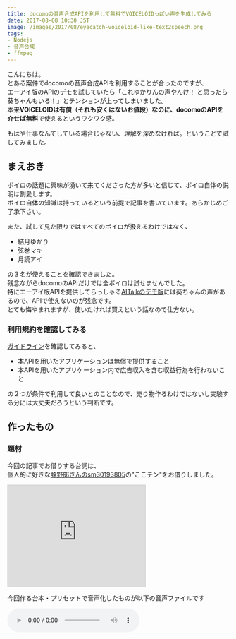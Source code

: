 ```yaml
---
title: docomoの音声合成APIを利用して無料でVOICELOIDっぽい声を生成してみる
date: 2017-08-08 10:30 JST
image: /images/2017/08/eyecatch-voiceloid-like-text2speech.png
tags:
- Nodejs
- 音声合成
- ffmpeg
---
```


こんにちは。  
とある案件でdocomoの音声合成APIを利用することが合ったのですが、  
エーアイ版のAPIのデモを試していたら「これゆかりんの声やんけ！ と思ったら葵ちゃんもいる！」とテンションが上ってしまいました。  
本来**VOICELOIDは有償（それも安くはないお値段）なのに、docomoのAPIを介せば無料**で使えるというワクワク感。  

もはや仕事なんてしている場合じゃない、理解を深めなければ。ということで試してみました。

<!--more-->

まえおき
-----------------------------------------------------------------
ボイロの話題に興味が湧いて来てくださった方が多いと信じて、ボイロ自体の説明は割愛します。  
ボイロ自体の知識は持っているという前提で記事を書いています。あらかじめご了承下さい。

また、試して見た限りではすべてのボイロが扱えるわけではなく、

* 結月ゆかり
* 弦巻マキ
* 月読アイ

の３名が使えることを確認できました。  
残念ながらdocomoのAPIだけでは全ボイロは試せませんでした。  
特にエーアイ版APIを提供してらっしゃる[AITalkのデモ版](http://www.ai-j.jp/demonstration/)には葵ちゃんの声があるので、APIで使えないのが残念です。  
とても悔やまれますが、使いたければ買えという話なので仕方ない。

### 利用規約を確認してみる

[ガイドライン](https://dev.smt.docomo.ne.jp/?p=docs.api.page&api_name=text_to_speech&p_name=guideline#tag01)を確認してみると、  

* 本APIを用いたアプリケーションは無償で提供すること
* 本APIを用いたアプリケーション内で広告収入を含む収益行為を行わないこと

の２つが条件で利用して良いとのことなので、売り物作るわけではないし実験する分には大丈夫だろうという判断です。

作ったもの
-----------------------------------------------------------------
### 題材
今回の記事でお借りする台詞は、  
個人的に好きな[豚野郎さんのsm30193805](http://www.nicovideo.jp/watch/sm30193805)の"ここテン"をお借りしました。

<iframe width="312" height="230" src="http://ext.nicovideo.jp/thumb/sm30193805" scrolling="no" style="border:solid 1px #ccc;" frameborder="0"><a href="http://www.nicovideo.jp/watch/sm30193805">[Watch Dogs 2] 　ゆかりさんハッキングする [VOICEROID+ゆっくり実況]</a></iframe>

今回作る台本・プリセットで音声化したものが以下の音声ファイルです

<audio src="/sounds/voiceloid-like-text2speech.wav" preload="auto" controls>

### デモ
とりあえず３名の声は使えるとわかったので、それら３役でかけあいができるような簡単なスクリプトを書きました。  
[こちら](https://gist.github.com/Leko/937b97724def8de90b8fe97a3bfb639c)に公開しています。  
README通りにセットアップを済ませ、

```js
./playbook-to-voices 台本.csv -p 台本preset.csv -o ./音声.wav
```

と実行すると、CSVで書いた台本が音声ファイル（.wav）として入手できます。  

下準備
-----------------------------------------------------------------
APIを利用するためにやや学習コストが発生します。各要素軽くだけ触れておきます。

### 利用するAPI
既に名前が出てきていますが、利用するAPIはdocomo Developer APIの[音声合成API エーアイ REST SSML版](https://dev.smt.docomo.ne.jp/?p=docs.api.page&api_name=text_to_speech&p_name=api_1#tag01)です。  
他のAPIも試してみたのですが、ボイロの声ではなかったので、この記事では上記APIだけを利用します。

### docomo developerに登録してAPIキーを入手
docomoAPIを使うためにはAPIキーが必要です。  
会員登録とアプリケーションの利用申請を出して、APIキーを入手しておいて下さい。

### SSMLとはなんぞや
さらっとSSML版と書きましたが、SSMLとは[Speech Synthesis Markup Language](https://www.w3.org/TR/speech-synthesis11/)の略です。  
音声合成のためのマークアップ言語です。  
微妙にフォーマットが違いますが、Amazon Echoなどでも使用されている仕様だそうです。

> &mdash; [Amazon Echoで「バルス」を実現する - Qiita](http://qiita.com/sparkgene/items/cf4ca976dbf09b45971d)

詳しくはAPIを叩くときに解説しますが、  
声の種類や話す内容だけではなく、**よみがな（ルビ）やイントネーションを操作することも可能**なパワフルな言語です。  
おそらく作り込めばかなり表現力は増すのですが、イントネーション周りは制御がかなり難しかったです。  
マークアップさえ与えればその通りに喋った音声が手に入るので、音声自体の扱いは大して気にすることはありません。

### 台本を作る
とはいえ、最近素のHTMLで愚直なマークアップする機会もなかなか減っていると思います。XMLベースの言語って冗長で面倒くさいですし。  
ということで、ExcelやGoogle Spreadsheetなどで編集することを想定に、**CSVの「台本」を受け取ってSSMLに変換して音声化**してみます。  
台本のフォーマットはこんな感じです。  

<iframe height="400" class="full-width" src="https://docs.google.com/spreadsheets/d/e/2PACX-1vQK-kMNHZuTHF55cC2JWa-NyUmlOlFyqLtFPVjTEXykkyQNutvg_OQfgq1kDl0zEyz7vbu8Pk1m9sYh/pubhtml?gid=0&amp;single=true&amp;widget=true&amp;headers=false"></iframe>

「１列目はボイス名、２列目は調声プリセット（デフォは空）、３列目は喋る内容」という構成にしました。  

**既に嫌な予感MAX**な記述が出てきていますが、**字幕と喋っている音声が違う**箇所と、「弦巻マキ」の発音がおかしくて**イントネーションを弄った**結果です。  
デフォルトだと「小比類巻」みたいな山なりの発音になってしまうので、ツルマキの部分を「うずまき」的な発音に寄せた調声です。  
詳しくはマキマキのところで後述します。

ボイロ動画を作るなら、背景やら字幕タイミング、立ち絵プリセットだったり差分プリセットだったりと色々必要になってしまうと思うのですが、今回はシンプルに**音声のみ**に絞って実装します。

### プリセットを作る
調声がかなり難しかったので、デフォ値にこだわらずに調声のプリセットも与えられるようにして、利用者側で細かく調声できるようにします。  
調声用のプリセットは以下の通りです

<iframe height="230" class="full-width" src="https://docs.google.com/spreadsheets/d/e/2PACX-1vQK-kMNHZuTHF55cC2JWa-NyUmlOlFyqLtFPVjTEXykkyQNutvg_OQfgq1kDl0zEyz7vbu8Pk1m9sYh/pubhtml?gid=2080442496&amp;single=true&amp;widget=true&amp;headers=false"></iframe>

キャラ名、プリセット名、喋るスピード、ピッチ、抑揚、ボリューム　の順です。  
空の場合はデフォ値を使います。  
プリセット名が空の場合は、プリセットなし（デフォルト）の調声を変更します

VOICELOIDっぽい声を生成する
-----------------------------------------------------------------
では早速APIを利用したいと思います。

### 台本をSSMLに変換
先程の台本を今回利用するAPIに合わせたSSMLに変換すると、このようになります。  
実際には改行されてませんが、見にくいのでインデントを整えたのが以下のSSMLです。

```xml
<?xml version="1.0" encoding="utf-8" ?>
<speak version="1.1">
    <voice name="sumire">
        <prosody rate="1.4" pitch="1.2">皆さんこんにちは、結月ゆかりです</prosody>
    </voice>
    <voice name="maki">
        <prosody rate="1.2">
            <phoneme ph="ツル’／マ’キ">弦巻</phoneme>マキです
        </prosody>
    </voice>
    <voice name="reina">
        <prosody rate="1">ゆっくり霊夢です</prosody>
    </voice>

    ...略...

</speak>
```

長いので省略しました。  
お察しの通りさほど複雑ではないので、SSMLを生成するロジック自体は[gist](https://gist.github.com/Leko/937b97724def8de90b8fe97a3bfb639c#file-playbook-to-voices)の方を見ていただければと思います。  
記事ではSSMLで使うタグの説明にとどめます。  
ボイロ化に最低限必要なのは、これらのタグでした。

|タグ名|説明|
|---|---|
|speak|ルート要素。`version="1.1"`が必要|
|voice|声の種類を指定する。指定可能な値は後述|
|prosody|日本語だと[韻律](https://ja.wikipedia.org/wiki/%E9%9F%BB%E5%BE%8B_(%E8%A8%80%E8%AA%9E%E5%AD%A6))というそう。ピッチや抑揚、スピードを制御できるので調声するために必須|
|phoneme|日本語だと[音素](https://ja.wikipedia.org/wiki/%E9%9F%B3%E7%B4%A0)というそう。その言葉に対する発音の仕方を定義できます。イントネーションを変えたい場合に使用可能|

`voice`のname属性に与えられる値のうち、ボイロ製品に該当するのは

|属性名|ボイロ名|
|---|---|
|sumire|結月ゆかり|
|maki|弦巻マキ|
|anzu|月詠アイ|

です。  
デフォルトだと速度やピッチにやや違和感があるので、調声が必要です。

大まかな調声に使う`prosody`に指定できる属性は、

* `pitch`（ピッチ）
* `rate`（喋る速度）
* `range`（抑揚）
* `volume`（音量）

です。  
これらを調整するだけでかなりそれっぽくなります。詳しくは[公式のAPIドキュメント](https://dev.smt.docomo.ne.jp/?p=docs.api.page&api_name=text_to_speech&p_name=api_1#tag01)を読んで下さい。

`phoneme`のph属性には[JEITAカナ](http://www.jeita.or.jp/cgi-bin/standard/pdf.cgi?jk_n=1408&amp;jk_pdf_file=20110307080703_8FnXHkG4Y0.pdf')という仕様にもとづいた値が指定可能です。  
これが**めちゃくちゃ難しい**。何が難しいかって、ドキュメントを読み解くのに一苦労で、なおかつpdfに書かれている仕様が100％はカバーされていないようで、何が使えて何が使えないのかがわからない。  
完全に手探りで、欲しいイントネーションを探り当てる必要があるので、よほど気になる発音でない限りは触れないほうが無難だと思います。

### 音声合成APIを叩く
SSMLが作れたら、APIを叩きます。
APIを叩くのは、よくあるPOSTリクエストです。詳細は[公式のAPIドキュメント](https://dev.smt.docomo.ne.jp/?p=docs.api.page&api_name=text_to_speech&p_name=api_1#tag01)に記載があります。  
リクエストボディには先程生成したSSMLを与えます。

```js
const querystring = require('querystring')
const fetch = require('isomorphic-fetch')

const textToSpeech = async (ssml) => {
  const ENDPOINT = 'https://api.apigw.smt.docomo.ne.jp/aiTalk/v1/textToSpeech'
  const query = querystring.stringify({
    APIKEY: process.env.DOCOMO_API_KEY,
  })

  return fetch(`${ENDPOINT}?${query}`, {
    method: 'POST',
    body: ssml,
    headers: {
      'Content-Type': 'application/ssml+xml',
      'Accept': 'audio/L16',
    }
  })
}
```

Content-TypeはSSMLなので良いとして、Acceptの`audio/L16`ってなんでしょう。  
音声フォーマットなのですが、これが音声に詳しくない人（私）にとっては曲者だったので説明します

### audio/l16(PCM音源)をwav形式に変換する
audio/l16（以降PCM）というのは、16bitのリニアPCMと呼ばれる音声ファイルの形式です。  

pcm単体では扱いにくいので、ffmpegで.wavに変換してしまいましょう。  
幸いpcmのメタデータ詳細は[公式のAPIドキュメント](https://dev.smt.docomo.ne.jp/?p=docs.api.page&api_name=text_to_speech&p_name=api_1#tag01)に記載されているので、ちゃちゃっと変換してしまいます。

```js
const fs = require('fs')
const Promise = require('bluebird')
const ffmpeg = require('fluent-ffmpeg')

const unlink = Promise.promisify(fs.unlink)
const readFile = Promise.promisify(fs.readFile)
const writeFile = Promise.promisify(fs.writeFile)

const toWav = async (pcmPath) => {
  const destPath = pcmPath + '.wav'
  return new Promise((resolve, reject) => {
    ffmpeg()
      .input(pcmPath)
      .inputOptions(['-ac 1', '-ar 16000'])
      .inputFormat('s16be')
      .output(destPath)
      .on('end', () => {
        console.log(destPath)
        unlink(pcmPath).then(resolve)
      })
      .on('error', reject)
      .run()
  })
}
```

PCMファイルについてや、`inputOptions`と`inputFormat`などについては別途詳細を書いてますので、そちらの記事をご確認下さい。

まとめ
------------------------------------------

以上が主要な処理の内容になります。各処理の詳細は[gist](https://gist.github.com/Leko/937b97724def8de90b8fe97a3bfb639c)をご確認下さい。  
機能の制限が厳しく、製品版のボイロには遠く及びませんでしたが、"それっぽい音声"までは迫れたかなと思います。  
色々試しがいがありそうなので、今後もちょこちょこ触ってみようと思います。

以降の内容は、各ボイロごとのSSMLのおさらいとハマリポイントを記載します。

### 結月ゆかりボイスを試してみる
再掲ですが、ゆかりんのボイスをSSMLに起こすとこのような感じになります。  
豚野郎さんの調整に合わせるには、ピッチ（`pitch`）と喋る速度（`rate`）を少し上げるとちょうどよい感じになりました。

```xml
    <voice name="sumire">
        <prosody rate="1.4" pitch="1.2">皆さんこんにちは、結月ゆかりです</prosody>
    </voice>
```

### 弦巻マキボイスを試してみる
自分の名前の発音だけ曲者でしたが、それ以外は結構いい感じでした。  
マキマキも豚野郎さんの調整に合わせるなら速度を少し上げるといい感じでした。

```xml
    <voice name="maki">
        <prosody rate="1.4">
            <phoneme ph="ツル’／マ’キ">弦巻</phoneme>マキです
        </prosody>
    </voice>
```

### 月読アイボイスを試してみる
ゆっくり霊夢（Softalk）はWeb APIがなかったので、代わりにアイちゃんに喋ってもらいました。  
これは似せるもなにもないので、適当に合わせています。  
アイちゃんは声自体の癖が強めなので、どう調声してもだいたいアイちゃんに聞こえると思います。

```xml
    <voice name="reina">
        <prosody rate="1.4">ゆっくり霊夢です</prosody>
    </voice>
```


さいごに
-----------------------------------------------------------------

```csv
voice,preset,text
弦巻マキ,ｾﾔﾅｰ,グレートエレキファイア
```

```csv
voice,name,rate,pitch,range,volume
弦巻マキ,ｾﾔﾅｰ,0.5,2.0,2.0,
```

```
./playbook-to-voices グレートエレキファイア.csv -p グレートエレキファイア_preset.csv -o ./talk.wav
```

<audio src="/sounds/voiceloid-like-text2speech-great-elechi-fire.wav" preload="auto" controls>

ｾﾔﾅｰしたかった

---

アイキャッチ画像に使用した立ち絵はこちらからお借りしました。

> &mdash; [結月ゆかり 動画用素材 / 柚子胡椒 さんのイラスト - ニコニコ静画 (イラスト)](http://seiga.nicovideo.jp/seiga/im5449281)

> &mdash; [弦巻マキ 動画用素材 / 柚子胡椒 さんのイラスト - ニコニコ静画 (イラスト)](http://seiga.nicovideo.jp/seiga/im5517795)

